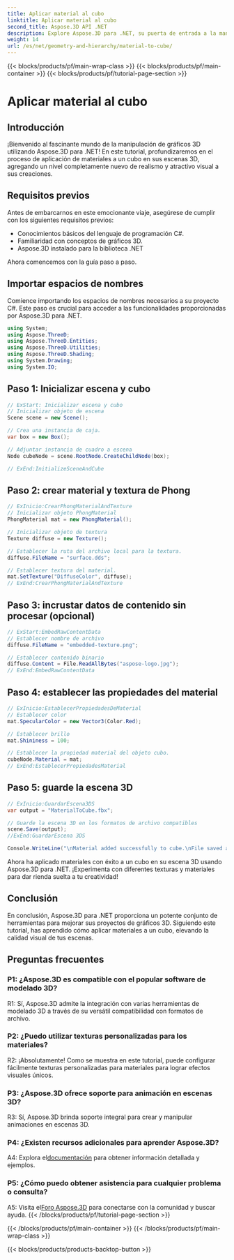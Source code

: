 ```yaml
---
title: Aplicar material al cubo
linktitle: Aplicar material al cubo
second_title: Aspose.3D API .NET
description: Explore Aspose.3D para .NET, su puerta de entrada a la manipulación perfecta de gráficos 3D. Aplique materiales sin esfuerzo, mejore el realismo y mejore sus proyectos.
weight: 14
url: /es/net/geometry-and-hierarchy/material-to-cube/
---
```


{{< blocks/products/pf/main-wrap-class >}}
{{< blocks/products/pf/main-container >}}
{{< blocks/products/pf/tutorial-page-section >}}

# Aplicar material al cubo

## Introducción

¡Bienvenido al fascinante mundo de la manipulación de gráficos 3D utilizando Aspose.3D para .NET! En este tutorial, profundizaremos en el proceso de aplicación de materiales a un cubo en sus escenas 3D, agregando un nivel completamente nuevo de realismo y atractivo visual a sus creaciones.

## Requisitos previos

Antes de embarcarnos en este emocionante viaje, asegúrese de cumplir con los siguientes requisitos previos:

- Conocimientos básicos del lenguaje de programación C#.
- Familiaridad con conceptos de gráficos 3D.
- Aspose.3D instalado para la biblioteca .NET

Ahora comencemos con la guía paso a paso.

## Importar espacios de nombres

Comience importando los espacios de nombres necesarios a su proyecto C#. Este paso es crucial para acceder a las funcionalidades proporcionadas por Aspose.3D para .NET.

```csharp
using System;
using Aspose.ThreeD;
using Aspose.ThreeD.Entities;
using Aspose.ThreeD.Utilities;
using Aspose.ThreeD.Shading;
using System.Drawing;
using System.IO;
```

## Paso 1: Inicializar escena y cubo

```csharp
// ExStart: Inicializar escena y cubo
// Inicializar objeto de escena
Scene scene = new Scene();

// Crea una instancia de caja.
var box = new Box();

// Adjuntar instancia de cuadro a escena
Node cubeNode = scene.RootNode.CreateChildNode(box);

// ExEnd:InitializeSceneAndCube
```

## Paso 2: crear material y textura de Phong

```csharp
// ExInicio:CrearPhongMaterialAndTexture
// Inicializar objeto PhongMaterial
PhongMaterial mat = new PhongMaterial();

// Inicializar objeto de textura
Texture diffuse = new Texture();

// Establecer la ruta del archivo local para la textura.
diffuse.FileName = "surface.dds";

// Establecer textura del material.
mat.SetTexture("DiffuseColor", diffuse);
// ExEnd:CrearPhongMaterialAndTexture
```

## Paso 3: incrustar datos de contenido sin procesar (opcional)

```csharp
// ExStart:EmbedRawContentData
// Establecer nombre de archivo
diffuse.FileName = "embedded-texture.png";

// Establecer contenido binario
diffuse.Content = File.ReadAllBytes("aspose-logo.jpg");
// ExEnd:EmbedRawContentData
```

## Paso 4: establecer las propiedades del material

```csharp
// ExInicio:EstablecerPropiedadesDeMaterial
// Establecer color
mat.SpecularColor = new Vector3(Color.Red);

// Establecer brillo
mat.Shininess = 100;

// Establecer la propiedad material del objeto cubo.
cubeNode.Material = mat;
// ExEnd:EstablecerPropiedadesMaterial
```

## Paso 5: guarde la escena 3D

```csharp
// ExInicio:GuardarEscena3DS
var output = "MaterialToCube.fbx";

// Guarde la escena 3D en los formatos de archivo compatibles
scene.Save(output);
//ExEnd:GuardarEscena 3DS

Console.WriteLine("\nMaterial added successfully to cube.\nFile saved at " + output);
```

Ahora ha aplicado materiales con éxito a un cubo en su escena 3D usando Aspose.3D para .NET. ¡Experimenta con diferentes texturas y materiales para dar rienda suelta a tu creatividad!

## Conclusión

En conclusión, Aspose.3D para .NET proporciona un potente conjunto de herramientas para mejorar sus proyectos de gráficos 3D. Siguiendo este tutorial, has aprendido cómo aplicar materiales a un cubo, elevando la calidad visual de tus escenas.

## Preguntas frecuentes

### P1: ¿Aspose.3D es compatible con el popular software de modelado 3D?

R1: Sí, Aspose.3D admite la integración con varias herramientas de modelado 3D a través de su versátil compatibilidad con formatos de archivo.

### P2: ¿Puedo utilizar texturas personalizadas para los materiales?

R2: ¡Absolutamente! Como se muestra en este tutorial, puede configurar fácilmente texturas personalizadas para materiales para lograr efectos visuales únicos.

### P3: ¿Aspose.3D ofrece soporte para animación en escenas 3D?

R3: Sí, Aspose.3D brinda soporte integral para crear y manipular animaciones en escenas 3D.

### P4: ¿Existen recursos adicionales para aprender Aspose.3D?

 A4: Explora el[documentación](https://reference.aspose.com/3d/net/) para obtener información detallada y ejemplos.

### P5: ¿Cómo puedo obtener asistencia para cualquier problema o consulta?

 A5: Visita el[Foro Aspose.3D](https://forum.aspose.com/c/3d/18) para conectarse con la comunidad y buscar ayuda.
{{< /blocks/products/pf/tutorial-page-section >}}

{{< /blocks/products/pf/main-container >}}
{{< /blocks/products/pf/main-wrap-class >}}

{{< blocks/products/products-backtop-button >}}
